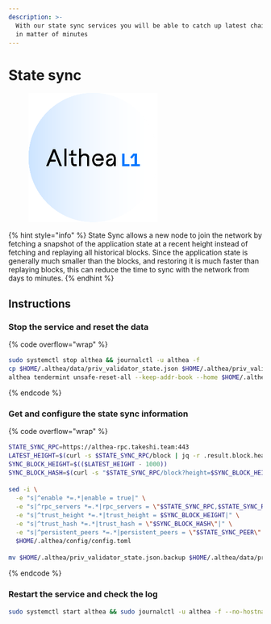 ```yaml
---
description: >-
  With our state sync services you will be able to catch up latest chain block
  in matter of minutes
---
```


# State sync

<figure><img src="https://github.com/takeshi-val/Logo/raw/main/althea.png" alt=""><figcaption></figcaption></figure>

{% hint style="info" %}
State Sync allows a new node to join the network by fetching a snapshot of the application state at a recent height instead of fetching and replaying all historical blocks. Since the application state is generally much smaller than the blocks, and restoring it is much faster than replaying blocks, this can reduce the time to sync with the network from days to minutes.
{% endhint %}

## Instructions

### Stop the service and reset the data

{% code overflow="wrap" %}
```bash
sudo systemctl stop althea && journalctl -u althea -f 
cp $HOME/.althea/data/priv_validator_state.json $HOME/.althea/priv_validator_state.json.backup
althea tendermint unsafe-reset-all --keep-addr-book --home $HOME/.althea
```
{% endcode %}

### Get and configure the state sync information

{% code overflow="wrap" %}
```bash
STATE_SYNC_RPC=https://althea-rpc.takeshi.team:443
LATEST_HEIGHT=$(curl -s $STATE_SYNC_RPC/block | jq -r .result.block.header.height)
SYNC_BLOCK_HEIGHT=$(($LATEST_HEIGHT - 1000))
SYNC_BLOCK_HASH=$(curl -s "$STATE_SYNC_RPC/block?height=$SYNC_BLOCK_HEIGHT" | jq -r .result.block_id.hash)

sed -i \
  -e "s|^enable *=.*|enable = true|" \
  -e "s|^rpc_servers *=.*|rpc_servers = \"$STATE_SYNC_RPC,$STATE_SYNC_RPC\"|" \
  -e "s|^trust_height *=.*|trust_height = $SYNC_BLOCK_HEIGHT|" \
  -e "s|^trust_hash *=.*|trust_hash = \"$SYNC_BLOCK_HASH\"|" \
  -e "s|^persistent_peers *=.*|persistent_peers = \"$STATE_SYNC_PEER\"|" \
  $HOME/.althea/config/config.toml

mv $HOME/.althea/priv_validator_state.json.backup $HOME/.althea/data/priv_validator_state.json
```
{% endcode %}

### Restart the service and check the log

```bash
sudo systemctl start althea && sudo journalctl -u althea -f --no-hostname -o cat
```
